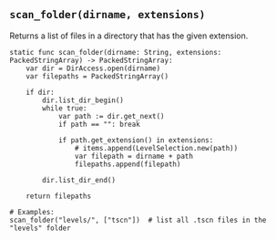 ##  `scan_folder(dirname, extensions)`
Returns a list of files in a directory that has the given extension.

```gdscript
static func scan_folder(dirname: String, extensions: PackedStringArray) -> PackedStringArray:
    var dir = DirAccess.open(dirname)
    var filepaths = PackedStringArray()

    if dir:
        dir.list_dir_begin()
        while true:
            var path := dir.get_next()
            if path == "": break

            if path.get_extension() in extensions:
                # items.append(LevelSelection.new(path))
                var filepath = dirname + path
                filepaths.append(filepath)

        dir.list_dir_end()

    return filepaths

# Examples:
scan_folder("levels/", ["tscn"])  # list all .tscn files in the "levels" folder
```